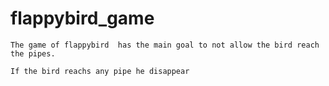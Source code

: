 # flappybird_game
    The game of flappybird  has the main goal to not allow the bird reach the pipes.

    If the bird reachs any pipe he disappear
 

